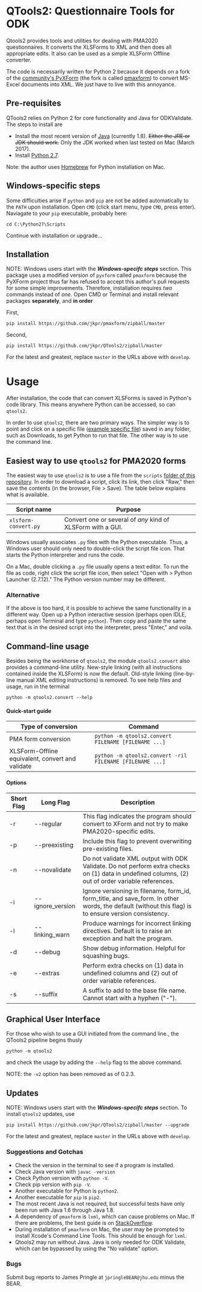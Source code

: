 # QTools2: Questionnaire Tools for ODK

Qtools2 provides tools and utilities for dealing with PMA2020 questionnaires. It converts the XLSForms to XML and then does all appropriate edits. It also can be used as a simple XLSForm Offline converter.

The code is necessarily written for Python 2 because it depends on a fork of the [community's PyXForm][1a] (the fork is called [pmaxform][1b]) to convert MS-Excel documents into XML. We just have to live with this annoyance.

[1a]: https://github.com/XLSForm/pyxform
[1b]: https://github.com/jkpr/pmaxform


## Pre-requisites

QTools2 relies on Python 2 for core functionality and Java for ODKValidate. The steps to install are

* Install the most recent version of [Java][2] (currently 1.8). ~~Either the JRE or JDK should work.~~ Only the JDK worked when last tested on Mac (March 2017).
* Install [Python 2.7][3]. 

Note: the author uses [Homebrew][4] for Python installation on Mac.

[2]: http://www.oracle.com/technetwork/java/javase/downloads/index.html
[3]: http://www.python.org/downloads/
[4]: http://brew.sh/

## Windows-specific steps 

Some difficulties arise if `python` and `pip` are not be added automatically to the `PATH` upon installation. Open `CMD` (click start menu, type `CMD`, press enter). Naviagate to your `pip` executable, probably here:

```
cd C:\Python27\Scripts
```

Continue with installation or upgrade...

## Installation 

NOTE: Windows users start with the _**Windows-specifc steps**_ section. This package uses a modified version of `pyxform` called `pmaxform` because the PyXForm project thus far has refused to accept this author's pull requests for some simple improvements. Therefore, installation requires *two* commands instead of *one*. Open CMD or Terminal and install relevant packages **separately**, and **in order**

First,
```
pip install https://github.com/jkpr/pmaxform/zipball/master
```
Second,
```
pip install https://github.com/jkpr/QTools2/zipball/master
```

For the latest and greatest, replace `master` in the URLs above with `develop`.

# Usage

After installation, the code that can convert XLSForms is saved in Python's code library. This means anywhere Python can be accessed, so can `qtools2`.

In order to use `qtools2`, there are two primary ways. The simpler way is to point and click on a specific file ([example specific file][5]) saved in any folder, such as Downloads, to get Python to run that file. The other way is to use the command line. 

[5]: https://raw.githubusercontent.com/jkpr/QTools2/master/scripts/pma-convert.py

## Easiest way to use `qtools2` for PMA2020 forms

The easiest way to use `qtools2` is to use a file from the `scripts` [folder of this repository][6]. In order to download a script, click its link, then click "Raw," then save the contents (in the browser, File > Save). The table below explains what is available.

|      Script name      | Purpose |
| --------------------- | ------- |
| `xlsform-convert.py`    | Convert one or several of *any* kind of XLSForm with a GUI. |


Windows usually associates `.py` files with the Python executable. Thus, a Windows user should only need to double-click the script file icon. That starts the Python interpreter and runs the code.
 
On a Mac, double clicking a `.py` file usually opens a text editor. To run the file as code, right click the script file icon, then select "Open with > Python Launcher (2.7.12)." The Python version number may be different.

### Alternative

If the above is too hard, it is possible to achieve the same functionality in a different way. Open up a Python interactive session (perhaps open IDLE, perhaps open Terminal and type `python`). Then copy and paste the same text that is in the desired script into the interpreter, press "Enter," and voila. 


[6]: https://github.com/jkpr/QTools2/tree/master/scripts
[7]: https://gumroad.com/l/xlsform-offline

## Command-line usage

Besides being the workhorse of `qtools2`, the module `qtools2.convert` also provides a command-line utility. New-style linking (with all instructions contained inside the XLSForm) is now the default. Old-style linking (line-by-line manual XML editing instructions) is removed. To see help files and usage, run in the terminal

```
python -m qtools2.convert --help
```

#### Quick-start guide

| Type of conversion | Command |
| ------------------ | ------- |
| PMA form conversion                                   | `python -m qtools2.convert FILENAME [FILENAME ...]`    |
| XLSForm-Offline equivalent, convert and validate      | `python -m qtools2.convert -ril FILENAME [FILENAME ...]`     |

#### Options
| Short Flag | Long Flag | Description |
| --- | --- | --- |
| -r | --regular | This flag indicates the program should convert to XForm and not try to make PMA2020-specific edits. |
| -p | --preexisting | Include this flag to prevent overwriting pre-existing files. |
| -n | --novalidate | Do not validate XML output with ODK Validate. Do not perform extra checks on (1) data in undefined columns, (2) out of order variable references. |
| -i | --ignore_version | Ignore versioning in filename, form_id, form_title, and save_form. In other words, the default (without this flag) is to ensure version consistency. |
| -l | --linking_warn | Produce warnings for incorrect linking directives. Default is to raise an exception and halt the program. |
| -d | --debug | Show debug information. Helpful for squashing bugs. |
| -e | --extras | Perform extra checks on (1) data in undefined columns and (2) out of order variable references. |
| -s | --suffix | A suffix to add to the base file name. Cannot start with a hyphen ("-"). |

## Graphical User Interface

For those who wish to use a GUI initiated from the command line., the QTools2 pipeline begins thusly

```
python -m qtools2
```

and check the usage by adding the `--help` flag to the above command.

NOTE: the `-v2` option has been removed as of 0.2.3.

## Updates

NOTE: Windows users start with the _**Windows-specifc steps**_ section. To install `qtools2` updates, use

```
pip install https://github.com/jkpr/QTools2/zipball/master --upgrade
```

For the latest and greatest, replace `master` in the URLs above with `develop`.

### Suggestions and Gotchas

- Check the version in the terminal to see if a program is installed.
- Check Java version with `javac -version`
- Check Python version with `python -V`.
- Check pip version with `pip -V`.
- Another executable for Python is `python2`.
- Another executable for `pip` is `pip2`.
- The most recent Java is not required, but successful tests have only been run with Java 1.6 through Java 1.8.
- A dependency of `pmaxform` is `lxml`, which can cause problems on Mac. If there are problems, the best guide is on [StackOverflow][8].
- During installation of `pmaxform` on Mac, the user may be prompted to install Xcode's Command Line Tools. This should be enough for `lxml`.
- Qtools2 may run without Java. Java is only needed for ODK Validate, which can be bypassed by using the "No validate" option.

[8]: http://stackoverflow.com/questions/19548011/cannot-install-lxml-on-mac-os-x-10-9

### Bugs

Submit bug reports to James Pringle at `jpringleBEAR@jhu.edu` minus the BEAR.
